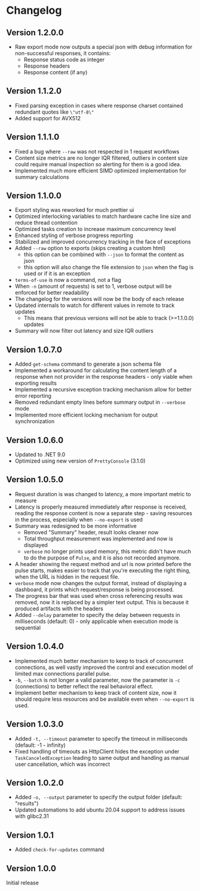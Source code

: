 # Changelog

## Version 1.2.0.0

- Raw export mode now outputs a special json with debug information for non-successful responses, it contains:
  - Response status code as integer
  - Response headers
  - Response content (if any)

## Version 1.1.2.0

- Fixed parsing exception in cases where response charset contained redundant quotes like `\"utf-8\"`
- Added support for AVX512

## Version 1.1.1.0

- Fixed a bug where `--raw` was not respected in 1 request workflows
- Content size metrics are no longer IQR filtered, outliers in content size could require manual inspection so alerting for them is a good idea.
- Implemented much more efficient SIMD optimized implementation for summary calculations

## Version 1.1.0.0

- Export styling was reworked for much prettier ui
- Optimized interlocking variables to match hardware cache line size and reduce thread contention
- Optimized tasks creation to increase maximum concurrency level
- Enhanced styling of verbose progress reporting
- Stabilized and improved concurrency tracking in the face of exceptions
- Added `--raw` option to exports (skips creating a custom html)
  - this option can be combined with `--json` to format the content as json
  - this option will also change the file extension to `json` when the flag is used or if it is an exception
- `terms-of-use` is now a command, not a flag
- When `-n` (amount of requests) is set to 1, verbose output will be enforced for better readability
- The changelog for the versions will now be the body of each release
- Updated internals to watch for different values in remote to track updates
  - This means that previous versions will not be able to track (>=1.1.0.0) updates
- Summary will now filter out latency and size IQR outliers

## Version 1.0.7.0

- Added `get-schema` command to generate a json schema file
- Implemented a workaround for calculating the content length of a response when not provider in the response headers - only viable when exporting results
- Implemented a recursive exception tracking mechanism allow for better error reporting
- Removed redundant empty lines before summary output in `--verbose` mode
- Implemented more efficient locking mechanism for output synchronization

## Version 1.0.6.0

- Updated to .NET 9.0
- Optimized using new version of `PrettyConsole` (3.1.0)

## Version 1.0.5.0

- Request duration is was changed to latency, a more important metric to measure
- Latency is properly measured immediately after response is received, reading the response content is now a separate step - saving resources in the process, especially when `--no-export` is used
- Summary was redesigned to be more informative
  - Removed "Summary" header, result looks cleaner now
  - Total throughput measurement was implemented and now is displayed
  - `verbose` no longer prints used memory, this metric didn't have much to do the purpose of `Pulse`, and it is also not recorded anymore.
- A header showing the request method and url is now printed before the pulse starts, makes easier to track that you're executing the right thing, when the URL is hidden in the request file.
- `verbose` mode now changes the output format, instead of displaying a dashboard, it prints which request/response is being processed.
- The progress bar that was used when cross referencing results was removed, now it is replaced by a simpler text output. This is because it produced artifacts with the headers
- Added `--delay` parameter to specify the delay between requests in milliseconds (default: 0) - only applicable when execution mode is sequential

## Version 1.0.4.0

- Implemented much better mechanism to keep to track of concurrent connections, as well vastly improved the control and execution model of limited max connections parallel pulse.
- `-b`, `--batch` is not longer a valid parameter, now the parameter is `-c` (connections) to better reflect the real behavioral effect.
- Implement better mechanism to keep track of content size, now it should require less resources and be available even when `--no-export` is used.

## Version 1.0.3.0

- Added `-t, --timeout` parameter to specify the timeout in milliseconds (default: -1 - infinity)
- Fixed handling of timeouts as HttpClient hides the exception under `TaskCanceledException` leading to same output and handling as manual user cancellation, which was incorrect

## Version 1.0.2.0

- Added `-o, --output` parameter to specify the output folder (default: "results")
- Updated automations to add ubuntu 20.04 support to address issues with glibc2.31

## Version 1.0.1

- Added `check-for-updates` command

## Version 1.0.0

Initial release
